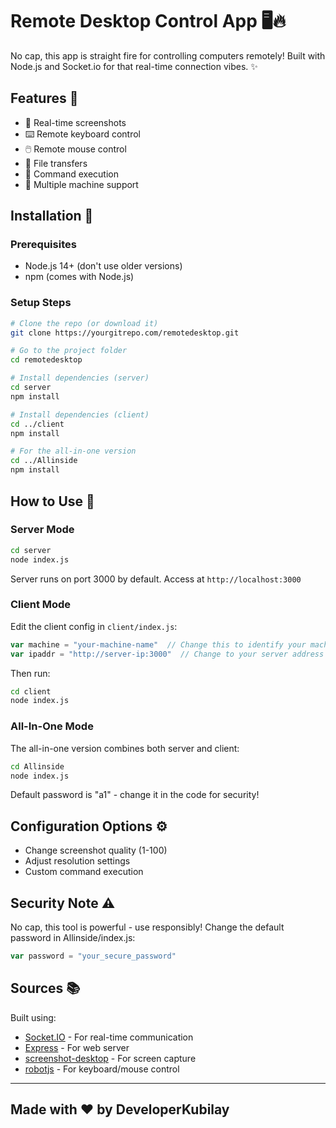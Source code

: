 # Remote Desktop Control App 🖥️🔥

No cap, this app is straight fire for controlling computers remotely! Built with Node.js and Socket.io for that real-time connection vibes. ✨

## Features 💪

- 📸 Real-time screenshots
- ⌨️ Remote keyboard control
- 🖱️ Remote mouse control
- 📄 File transfers
- 🚀 Command execution
- 📱 Multiple machine support

## Installation 📲

### Prerequisites

- Node.js 14+ (don't use older versions)
- npm (comes with Node.js)

### Setup Steps

```bash
# Clone the repo (or download it)
git clone https://yourgitrepo.com/remotedesktop.git

# Go to the project folder
cd remotedesktop

# Install dependencies (server)
cd server
npm install

# Install dependencies (client)
cd ../client
npm install

# For the all-in-one version
cd ../Allinside
npm install
```

## How to Use 🤔

### Server Mode

```bash
cd server
node index.js
```
Server runs on port 3000 by default. Access at `http://localhost:3000`

### Client Mode

Edit the client config in `client/index.js`:
```javascript
var machine = "your-machine-name"  // Change this to identify your machine
var ipaddr = "http://server-ip:3000"  // Change to your server address
```

Then run:
```bash
cd client
node index.js
```

### All-In-One Mode

The all-in-one version combines both server and client:
```bash
cd Allinside
node index.js
```

Default password is "a1" - change it in the code for security!

## Configuration Options ⚙️

- Change screenshot quality (1-100)
- Adjust resolution settings
- Custom command execution

## Security Note ⚠️

No cap, this tool is powerful - use responsibly! Change the default password in Allinside/index.js:
```javascript
var password = "your_secure_password"
```

## Sources 📚

Built using:
- [Socket.IO](https://socket.io/) - For real-time communication
- [Express](https://expressjs.com/) - For web server
- [screenshot-desktop](https://www.npmjs.com/package/screenshot-desktop) - For screen capture
- [robotjs](https://www.npmjs.com/package/robotjs) - For keyboard/mouse control

---

## Made with ❤️ by DeveloperKubilay